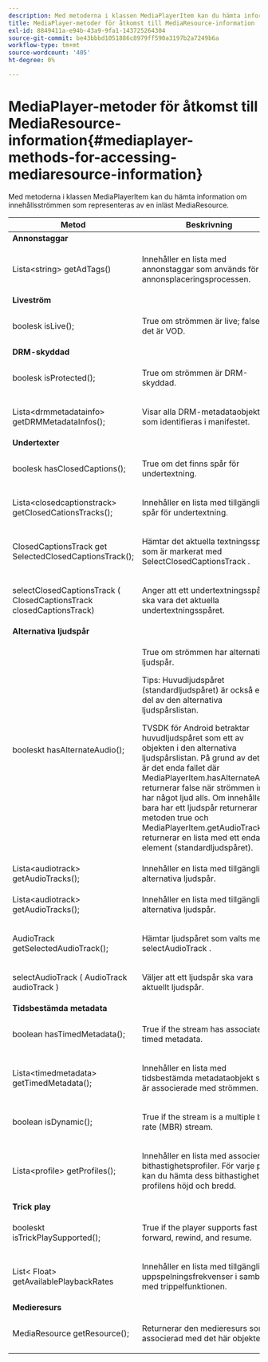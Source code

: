 ```yaml
---
description: Med metoderna i klassen MediaPlayerItem kan du hämta information om innehållsströmmen som representeras av en inläst MediaResource.
title: MediaPlayer-metoder för åtkomst till MediaResource-information
exl-id: 8849411a-e94b-43a9-9fa1-143725264304
source-git-commit: be43bbbd1051886c8979ff590a3197b2a7249b6a
workflow-type: tm+mt
source-wordcount: '405'
ht-degree: 0%

---
```


# MediaPlayer-metoder för åtkomst till MediaResource-information{#mediaplayer-methods-for-accessing-mediaresource-information}

Med metoderna i klassen MediaPlayerItem kan du hämta information om innehållsströmmen som representeras av en inläst MediaResource.

<table frame="all" colsep="1" rowsep="1" id="table_77B55D506FE24326A03D97AA087231FF"> 
 <thead> 
  <tr rowsep="1"> 
   <th colname="2" class="entry"> Metod </th> 
   <th colname="3" class="entry"> Beskrivning </th> 
  </tr> 
 </thead>
 <tbody> 
  <tr rowsep="1"> 
   <td colname="1"> <b>Annonstaggar</b> </td> 
   <td colname="3"> </td>
  </tr> 
  <tr rowsep="1"> 
   <td colname="2"> <span class="codeph"> Lista&lt;string&gt; getAdTags() </span> </td> 
   <td colname="3"> <p>Innehåller en lista med annonstaggar som används för annonsplaceringsprocessen. </p> </td> 
  </tr> 
  <tr rowsep="1"> 
   <td colname="1"> <b>Liveström</b> </td> 
   <td colname="3"> </td>
  </tr> 
  <tr rowsep="1"> 
   <td colname="2"> <span class="codeph"> boolesk isLive(); </span> </td> 
   <td colname="3"> <p>True om strömmen är live; false om det är VOD. </p> </td> 
  </tr> 
  <tr rowsep="1"> 
   <td colname="1"> <b>DRM-skyddad</b> </td> 
  </tr> 
  <tr rowsep="1"> 
   <td colname="2"> <span class="codeph"> boolesk isProtected(); </span> </td> 
   <td colname="3"> <p>True om strömmen är DRM-skyddad. </p> </td> 
  </tr> 
  <tr rowsep="1"> 
   <td colname="2"> <span class="codeph"> Lista&lt;drmmetadatainfo&gt; getDRMMetadataInfos(); </span> </td> 
   <td colname="3"> <p>Visar alla DRM-metadataobjekt som identifieras i manifestet. </p> </td> 
  </tr> 
  <tr rowsep="1"> 
   <td colname="1"> <b>Undertexter</b> </td> 
   <td colname="3"> </td>
  </tr> 
  <tr rowsep="1"> 
   <td colname="2"> <span class="codeph"> boolesk hasClosedCaptions(); </span> </td> 
   <td colname="3"> <p>True om det finns spår för undertextning. </p> </td> 
  </tr> 
  <tr rowsep="1"> 
   <td colname="2"> <span class="codeph"> Lista&lt;closedcaptionstrack&gt; getClosedCationsTracks(); </span> </td> 
   <td colname="3"> <p>Innehåller en lista med tillgängliga spår för undertextning. </p> </td> 
  </tr> 
  <tr rowsep="1"> 
   <td colname="2"> <span class="codeph"> ClosedCaptionsTrack get SelectedClosedCaptionsTrack(); </span> </td> 
   <td colname="3"> <p>Hämtar det aktuella textningsspåret som är markerat med <span class="codeph"> SelectClosedCaptionsTrack </span>. </p> </td> 
  </tr> 
  <tr rowsep="1"> 
   <td colname="2"> <span class="codeph"> selectClosedCaptionsTrack ( ClosedCaptionsTrack closedCaptionsTrack) </span> </td> 
   <td colname="3"> <p>Anger att ett undertextningsspår ska vara det aktuella undertextningsspåret. </p> </td> 
  </tr> 
  <tr rowsep="1"> 
   <td colname="1"> <b>Alternativa ljudspår</b> </td> 
   <td colname="3"> </td>
  </tr> 
  <tr rowsep="1"> 
   <td colname="2"> <span class="codeph"> booleskt hasAlternateAudio(); </span> </td> 
   <td colname="3"> <p>True om strömmen har alternativa ljudspår. </p> <p>Tips: Huvudljudspåret (standardljudspåret) är också en del av den alternativa ljudspårslistan. </p> <p>TVSDK för Android betraktar huvudljudspåret som ett av objekten i den alternativa ljudspårslistan. På grund av detta är det enda fallet där <span class="codeph"> MediaPlayerItem.hasAlternateAudio </span> returnerar false när strömmen inte har något ljud alls. Om innehållet bara har ett ljudspår returnerar metoden true och <span class="codeph"> MediaPlayerItem.getAudioTracks </span> returnerar en lista med ett enda element (standardljudspåret). </p> </td> 
  </tr> 
  <tr rowsep="1"> 
   <td colname="2"> <span class="codeph"> Lista&lt;audiotrack&gt; getAudioTracks(); </span> </td> 
   <td colname="3"> Innehåller en lista med tillgängliga alternativa ljudspår. </td> 
  </tr> 
  <tr rowsep="1"> 
   <td colname="2"> <span class="codeph"> Lista&lt;audiotrack&gt; getAudioTracks(); </span> </td> 
   <td colname="3"> <p>Innehåller en lista med tillgängliga alternativa ljudspår. </p> </td> 
  </tr> 
  <tr rowsep="1"> 
   <td colname="2"> <span class="codeph"> AudioTrack getSelectedAudioTrack(); </span> </td> 
   <td colname="3"> <p>Hämtar ljudspåret som valts med <span class="codeph"> selectAudioTrack </span>. </p> </td> 
  </tr> 
  <tr rowsep="1"> 
   <td colname="2"> <span class="codeph"> selectAudioTrack ( AudioTrack audioTrack ) </span> </td> 
   <td colname="3"> <p>Väljer att ett ljudspår ska vara aktuellt ljudspår. </p> </td> 
  </tr> 
  <tr rowsep="1"> 
   <td colname="1"> <b>Tidsbestämda metadata</b> </td> 
   <td colname="3"> </td>
  </tr> 
  <tr rowsep="1"> 
   <td colname="2"> <span class="codeph"> boolean hasTimedMetadata(); </span> </td> 
   <td colname="3"> <p>True if the stream has associated timed metadata. </p> </td> 
  </tr> 
  <tr rowsep="1"> 
   <td colname="2"> <span class="codeph"> Lista&lt;timedmetadata&gt; getTimedMetadata(); </span> </td> 
   <td colname="3"> <p>Innehåller en lista med tidsbestämda metadataobjekt som är associerade med strömmen. </p> </td> 
  </tr> 
  <tr rowsep="1"> 
   <td colname="2"> <span class="codeph"> boolean isDynamic(); </span> </td> 
   <td colname="3"> <p>True if the stream is a multiple bit rate (MBR) stream. </p> </td> 
  </tr> 
  <tr rowsep="1"> 
   <td colname="2"> <span class="codeph"> Lista&lt;profile&gt; getProfiles(); </span> </td> 
   <td colname="3"> <p>Innehåller en lista med associerade bithastighetsprofiler. För varje profil kan du hämta dess bithastighet och profilens höjd och bredd. </p> </td> 
  </tr> 
  <tr rowsep="1"> 
   <td colname="1"> <b>Trick play</b> </td> 
   <td colname="3"> </td>
  </tr> 
  <tr rowsep="1"> 
   <td colname="2"> <span class="codeph"> booleskt isTrickPlaySupported(); </span> </td> 
   <td colname="3"> <p>True if the player supports fast forward, rewind, and resume. </p> </td> 
  </tr> 
  <tr rowsep="1"> 
   <td colname="2"> <span class="codeph"> List&lt; Float&gt; getAvailablePlaybackRates </span> </td> 
   <td colname="3"> <p>Innehåller en lista med tillgängliga uppspelningsfrekvenser i samband med trippelfunktionen. </p> </td> 
  </tr> 
  <tr rowsep="1"> 
   <td colname="1"> <b>Medieresurs</b> </td> 
   <td colname="3"> </td>
  </tr> 
  <tr rowsep="1"> 
   <td colname="2"> <span class="codeph"> MediaResource getResource(); </span> </td> 
   <td colname="3"> <p>Returnerar den medieresurs som är associerad med det här objektet. </p> </td> 
  </tr> 
 </tbody> 
</table>
